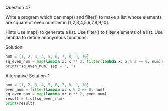 Question 47

Write a program which can map() and filter() to make a list whose elements are square of 
even number in [1,2,3,4,5,6,7,8,9,10].

Hints Use map() to generate a list. Use filter() to filter elements of a list. Use lambda to define anonymous functions.

Solution:

```python
num = [1, 2, 3, 4, 5, 6, 7, 8, 9, 10]
sq_even_num = map(lambda x: x ** 2, filter(lambda x: x % 2 == 0, num))
print(*sq_even_num, sep = ", ")
```

Alternative Solution-1

```python
num = [1, 2, 3, 4, 5, 6, 7, 8, 9, 10]
even_num = filter(lambda x: x % 2 == 0, num)
sq_even_num = map(lambda x: x ** 2, even_num)
result = list(sq_even_num)
print(result)
```
